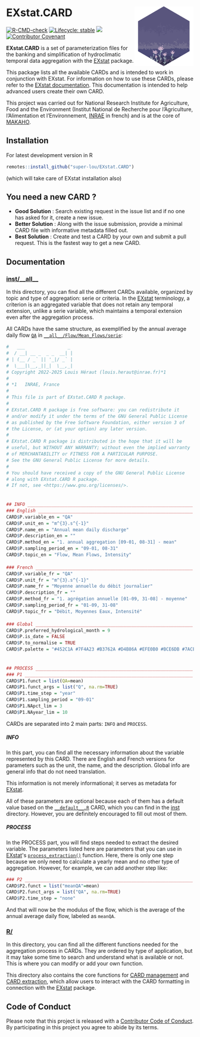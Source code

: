 # EXstat.CARD [<img src="figures/flower_alt_hex.png" align="right" width=160 height=160 alt=""/>](https://github.com/super-lou/EXstat/)

<!-- badges: start -->
[![R-CMD-check](https://github.com/super-lou/EXstat.CARD/actions/workflows/R-CMD-check.yaml/badge.svg)](https://github.com/super-lou/EXstat.CARD/actions/workflows/R-CMD-check.yaml)
[![Lifecycle: stable](https://img.shields.io/badge/lifecycle-stable-green)](https://lifecycle.r-lib.org/articles/stages.html)
![](https://img.shields.io/github/last-commit/super-lou/CARD)
[![Contributor Covenant](https://img.shields.io/badge/Contributor%20Covenant-2.1-4baaaa.svg)](code_of_conduct.md) 
<!-- badges: end -->

**EXstat.CARD** is a set of parameterization files for the banking and simplification of hydroclimatic temporal data aggregation with the [EXstat](https://github.com/super-lou/EXstat) package.

This package lists all the available CARDs and is intended to work in conjunction with EXstat. For information on how to use these CARDs, please refer to the [EXstat documentation](https://github.com/super-lou/EXstat?tab=readme-ov-file#extraction-process-with-card). This documentation is intended to help advanced users create their own CARD.

This project was carried out for National Research Institute for Agriculture, Food and the Environment (Institut National de Recherche pour l’Agriculture, l’Alimentation et l’Environnement, [INRAE](https://agriculture.gouv.fr/inrae-linstitut-national-de-recherche-pour-lagriculture-lalimentation-et-lenvironnement) in french) and is at the core of [MAKAHO](https://github.com/super-lou/MAKAHO).


## Installation
For latest development version in R
``` R
remotes::install_github("super-lou/EXstat.CARD")
```
(which will take care of EXstat installation also)


## You need a new CARD ?
- **Good Solution** : Search existing request in the issue list and if no one has asked for it, create a new issue.
- **Better Solution** : Along with the issue submission, provide a minimal CARD file with informative metadata filled out.
- **Best Solution** : Create and test a CARD by your own and submit a pull request. This is the fastest way to get a new CARD.


## Documentation
### [inst/\_\_all\_\_](https://github.com/super-lou/EXstat.CARD/blob/main/inst/__all__)
In this directory, you can find all the different CARDs available, organized by topic and type of aggregation: serie or criteria. In the [EXstat](https://github.com/super-lou/EXstat) terminology, a criterion is an aggregated variable that does not retain any temporal extension, unlike a serie variable, which maintains a temporal extension even after the aggregation process.

All CARDs have the same structure, as exemplified by the annual average daily flow [`QA`](https://github.com/super-lou/EXstat.CARD/blob/main/inst/__all__/Flow/Mean_Flows/serie/QA.R) in [`__all__/Flow/Mean_Flows/serie`](https://github.com/super-lou/EXstat.CARD/tree/main/inst/__all__/Flow/Mean_Flows/serie):

``` R
#   ___                _ 
#  / __| __ _  _ _  __| |
# | (__ / _` || '_|/ _` |
#  \___|\__,_||_|  \__,_|
# Copyright 2022-2025 Louis Héraut (louis.heraut@inrae.fr)*1
#
# *1   INRAE, France
#
# This file is part of EXstat.CARD R package.
#
# EXstat.CARD R package is free software: you can redistribute it
# and/or modify it under the terms of the GNU General Public License
# as published by the Free Software Foundation, either version 3 of
# the License, or (at your option) any later version.
#
# EXstat.CARD R package is distributed in the hope that it will be
# useful, but WITHOUT ANY WARRANTY; without even the implied warranty
# of MERCHANTABILITY or FITNESS FOR A PARTICULAR PURPOSE.
# See the GNU General Public License for more details.
#
# You should have received a copy of the GNU General Public License
# along with EXstat.CARD R package.
# If not, see <https://www.gnu.org/licenses/>.


## INFO ______________________________________________________________
### English __________________________________________________________
CARD$P.variable_en = "QA"
CARD$P.unit_en = "m^{3}.s^{-1}"
CARD$P.name_en = "Annual mean daily discharge"
CARD$P.description_en = ""
CARD$P.method_en = "1. annual aggregation [09-01, 08-31] - mean"
CARD$P.sampling_period_en = "09-01, 08-31"
CARD$P.topic_en = "Flow, Mean Flows, Intensity"

### French ___________________________________________________________
CARD$P.variable_fr = "QA"
CARD$P.unit_fr = "m^{3}.s^{-1}"
CARD$P.name_fr = "Moyenne annuelle du débit journalier"
CARD$P.description_fr = ""
CARD$P.method_fr = "1. agrégation annuelle [01-09, 31-08] - moyenne"
CARD$P.sampling_period_fr = "01-09, 31-08"
CARD$P.topic_fr = "Débit, Moyennes Eaux, Intensité"

### Global ___________________________________________________________
CARD$P.preferred_hydrological_month = 9
CARD$P.is_date = FALSE
CARD$P.to_normalise = TRUE
CARD$P.palette = "#452C1A #7F4A23 #B3762A #D4B86A #EFE0B0 #BCE6DB #7ACEB9 #449C93 #2A6863 #193830"


## PROCESS ___________________________________________________________
### P1 _______________________________________________________________
CARD$P1.funct = list(QA=mean)
CARD$P1.funct_args = list("Q", na.rm=TRUE)
CARD$P1.time_step = "year"
CARD$P1.sampling_period = "09-01"
CARD$P1.NApct_lim = 3
CARD$P1.NAyear_lim = 10
```

CARDs are separated into 2 main parts: `INFO` and `PROCESS`.

##### INFO
In this part, you can find all the necessary information about the variable represented by this CARD. There are English and French versions for parameters such as the unit, the name, and the description. Global info are general info that do not need translation.

This information is not merely informational; it serves as metadata for [EXstat](https://github.com/super-lou/EXstat).

All of these parameters are optional because each of them has a default value based on the [`__default__.R`](https://github.com/super-lou/EXstat.CARD/blob/main/inst/__default__.R) CARD, which you can find in the [inst](https://github.com/super-lou/EXstat.CARD/blob/main/inst) directory. However, you are definitely encouraged to fill out most of them.

##### PROCESS
In the PROCESS part, you will find steps needed to extract the desired variable. The parameters listed here are parameters that you can use in [EXstat](https://github.com/super-lou/EXstat)'s [`process_extraction()`](https://github.com/super-lou/EXstat/blob/main/R/process_extraction.R) function. Here, there is only one step because we only need to calculate a yearly mean and no other type of aggregation. However, for example, we can add another step like:

``` R
### P2 _______________________________________________________________
CARD$P2.funct = list("meanQA"=mean)
CARD$P2.funct_args = list("QA", na.rm=TRUE)
CARD$P2.time_step = "none"
```

And that will now be the modulus of the flow, which is the average of the annual average daily flow, labeled as `meanQA`.

### [R/](https://github.com/super-lou/EXstat.CARD/tree/main/R)
In this directory, you can find all the different functions needed for the aggregation process in CARDs. They are ordered by type of application, but it may take some time to search and understand what is available or not. This is where you can modify or add your own function.

This directory also contains the core functions for [CARD management](https://github.com/super-lou/EXstat.CARD/blob/main/R/CARD_management.R) and [CARD extraction](https://github.com/super-lou/EXstat.CARD/blob/main/R/CARD_process.R), which allow users to interact with the CARD formatting in connection with the [EXstat](https://github.com/super-lou/EXstat) package.


## Code of Conduct
Please note that this project is released with a [Contributor Code of Conduct](CODE_OF_CONDUCT.md). By participating in this project you agree to abide by its terms.
